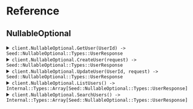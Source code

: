 # Reference
## NullableOptional
<details><summary><code>client.NullableOptional.GetUser(UserId) -> Seed::NullableOptional::Types::UserResponse</code></summary>
<dl>
<dd>

#### 📝 Description

<dl>
<dd>

<dl>
<dd>

Get a user by ID
</dd>
</dl>
</dd>
</dl>

#### 🔌 Usage

<dl>
<dd>

<dl>
<dd>

```ruby
client.nullable_optional.get_user();
```
</dd>
</dl>
</dd>
</dl>

#### ⚙️ Parameters

<dl>
<dd>

<dl>
<dd>

**userId:** `String` 
    
</dd>
</dl>
</dd>
</dl>


</dd>
</dl>
</details>

<details><summary><code>client.NullableOptional.CreateUser(request) -> Seed::NullableOptional::Types::UserResponse</code></summary>
<dl>
<dd>

#### 📝 Description

<dl>
<dd>

<dl>
<dd>

Create a new user
</dd>
</dl>
</dd>
</dl>

#### 🔌 Usage

<dl>
<dd>

<dl>
<dd>

```ruby
client.nullable_optional.create_user({
  username:'username',
  email:'email',
  phone:'phone',
  address:{
    street:'street',
    city:'city',
    state:'state',
    zipCode:'zipCode',
    country:'country'
  }
});
```
</dd>
</dl>
</dd>
</dl>

#### ⚙️ Parameters

<dl>
<dd>

<dl>
<dd>

**request:** `Seed::NullableOptional::Types::CreateUserRequest` 
    
</dd>
</dl>
</dd>
</dl>


</dd>
</dl>
</details>

<details><summary><code>client.NullableOptional.UpdateUser(UserId, request) -> Seed::NullableOptional::Types::UserResponse</code></summary>
<dl>
<dd>

#### 📝 Description

<dl>
<dd>

<dl>
<dd>

Update a user (partial update)
</dd>
</dl>
</dd>
</dl>

#### 🔌 Usage

<dl>
<dd>

<dl>
<dd>

```ruby
client.nullable_optional.update_user({
  username:'username',
  email:'email',
  phone:'phone',
  address:{
    street:'street',
    city:'city',
    state:'state',
    zipCode:'zipCode',
    country:'country'
  }
});
```
</dd>
</dl>
</dd>
</dl>

#### ⚙️ Parameters

<dl>
<dd>

<dl>
<dd>

**userId:** `String` 
    
</dd>
</dl>

<dl>
<dd>

**request:** `Seed::NullableOptional::Types::UpdateUserRequest` 
    
</dd>
</dl>
</dd>
</dl>


</dd>
</dl>
</details>

<details><summary><code>client.NullableOptional.ListUsers() -> Internal::Types::Array[Seed::NullableOptional::Types::UserResponse]</code></summary>
<dl>
<dd>

#### 📝 Description

<dl>
<dd>

<dl>
<dd>

List all users
</dd>
</dl>
</dd>
</dl>

#### 🔌 Usage

<dl>
<dd>

<dl>
<dd>

```ruby
client.nullable_optional.list_users({
  limit:1,
  offset:1,
  includeDeleted:true,
  sortBy:'sortBy'
});
```
</dd>
</dl>
</dd>
</dl>

#### ⚙️ Parameters

<dl>
<dd>

<dl>
<dd>

**limit:** `Integer` 
    
</dd>
</dl>

<dl>
<dd>

**offset:** `Integer` 
    
</dd>
</dl>

<dl>
<dd>

**includeDeleted:** `Internal::Types::Boolean` 
    
</dd>
</dl>

<dl>
<dd>

**sortBy:** `String` 
    
</dd>
</dl>
</dd>
</dl>


</dd>
</dl>
</details>

<details><summary><code>client.NullableOptional.SearchUsers() -> Internal::Types::Array[Seed::NullableOptional::Types::UserResponse]</code></summary>
<dl>
<dd>

#### 📝 Description

<dl>
<dd>

<dl>
<dd>

Search users
</dd>
</dl>
</dd>
</dl>

#### 🔌 Usage

<dl>
<dd>

<dl>
<dd>

```ruby
client.nullable_optional.search_users({
  query:'query',
  department:'department',
  role:'role',
  isActive:true
});
```
</dd>
</dl>
</dd>
</dl>

#### ⚙️ Parameters

<dl>
<dd>

<dl>
<dd>

**query:** `String` 
    
</dd>
</dl>

<dl>
<dd>

**department:** `String` 
    
</dd>
</dl>

<dl>
<dd>

**role:** `String` 
    
</dd>
</dl>

<dl>
<dd>

**isActive:** `Internal::Types::Boolean` 
    
</dd>
</dl>
</dd>
</dl>


</dd>
</dl>
</details>
